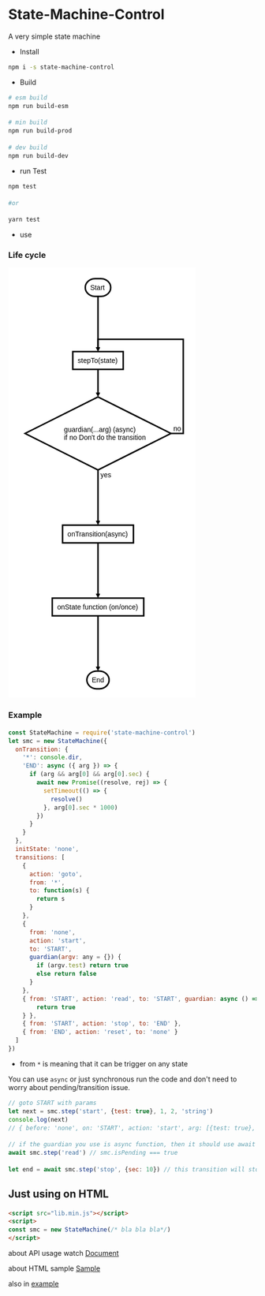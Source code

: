 # State-Machine-Control

A very simple state machine

* Install

```bash
npm i -s state-machine-control
```

* Build

```bash
# esm build
npm run build-esm

# min build
npm run build-prod

# dev build
npm run build-dev
```

* run Test

```bash
npm test

#or

yarn test
```

* use

### Life cycle

![LifeCycle](./lifecycle.png)

### Example

```js
const StateMachine = require('state-machine-control')
let smc = new StateMachine({
  onTransition: {
    '*': console.dir,
    'END': async ({ arg }) => {
      if (arg && arg[0] && arg[0].sec) {
        await new Promise((resolve, rej) => {
          setTimeout(() => {
            resolve()
          }, arg[0].sec * 1000)
        })
      }
    }
  },
  initState: 'none',
  transitions: [
    {
      action: 'goto',
      from: '*',
      to: function(s) {
        return s
      }
    },
    {
      from: 'none',
      action: 'start',
      to: 'START',
      guardian(argv: any = {}) {
        if (argv.test) return true
        else return false
      }
    },
    { from: 'START', action: 'read', to: 'START', guardian: async () => {
        return true
    } },
    { from: 'START', action: 'stop', to: 'END' },
    { from: 'END', action: 'reset', to: 'none' }
  ]
})
```

- from `*` is meaning that it can be trigger on any state

You can use `async` or just synchronous run the code and don't need to worry about pending/transition issue.

```js
// goto START with params
let next = smc.step('start', {test: true}, 1, 2, 'string')
console.log(next)
// { before: 'none', on: 'START', action: 'start', arg: [{test: true}, 1, 2, 'string']}

// if the guardian you use is async function, then it should use await / Promise
await smc.step('read') // smc.isPending === true

let end = await smc.step('stop', {sec: 10}) // this transition will stop 10 seconds
```

## Just using on HTML

```html
<script src="lib.min.js"></script>
<script>
const smc = new StateMachine(/* bla bla bla*/)
</script>
```

about API usage watch [Document](docs/README.md)

about HTML sample [Sample](https://tianyili.github.io/state-machine)

also in [example](example)